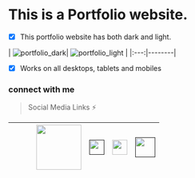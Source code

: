# This is a Portfolio website.

- [x] This portfolio website has both dark and light.
       
| ![portfolio_dark](https://github.com/Elyumusa/portfolio_site/assets/93226469/4062bc85-fa03-43f6-821c-67e3ed8ba5a0)| ![portfolio_light](https://github.com/Elyumusa/portfolio_site/assets/93226469/1ae65ca6-70fb-44b3-87a7-0c62d6fe0ce7)
 |
|:---:|--------|

- [x] Works on all desktops, tablets and mobiles



### connect with me
 > Social Media Links ⚡    

|                |                          |                         |[<img src='https://user-images.githubusercontent.com/33403844/152124766-bea2d123-1e58-4664-9be5-10bf90f6fa13.png' width='90'>](www.linkedin.com/in/elyumusa-njobvu-247201299) |[<img src='https://user-images.githubusercontent.com/33403844/152124834-3c2f22cd-4e90-447c-8ea3-cbc06f5306d2.png' width='30'>]() |[<img src='https://user-images.githubusercontent.com/33403844/152126929-ac1f3e58-2403-44e6-8fb3-0b8d84378aba.png' width='30'>](https://play.google.com/store/apps/dev?id=8325933715003989756)           |[<img src='https://user-images.githubusercontent.com/33403844/152129174-df9329aa-62b4-4317-9b4a-b1f1197e1385.png' width='40'>]() |
|----------------|-------------------------------|-----------------------------|-------------------------------|-----------------------------|-----------------------------|-----------------------------|
